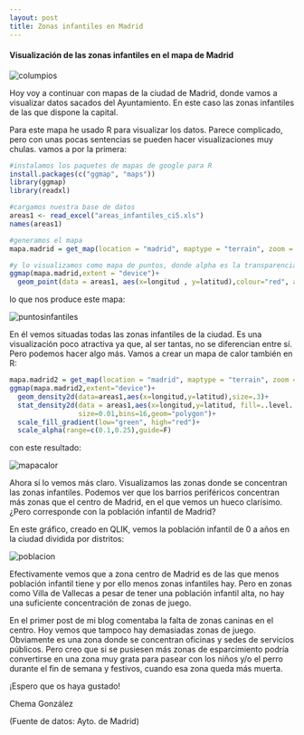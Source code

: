 ```yaml
---
layout: post
title: Zonas infantiles en Madrid
---
```

#### Visualización de las zonas infantiles en el mapa de Madrid

![columpios](https://github.com/josegonzalezmotril/josegonzalezmotril.github.io/blob/master/images/infantil.jpg?raw=true)

Hoy voy a continuar con mapas de la ciudad de Madrid, donde vamos a visualizar datos sacados del Ayuntamiento. En este caso las zonas infantiles de las que dispone la capital.

Para este mapa he usado R para visualizar los datos. Parece complicado, pero con unas pocas sentencias se pueden hacer visualizaciones muy chulas. vamos a por la primera:

```r
#instalamos los paquetes de mapas de google para R
install.packages(c("ggmap", "maps"))
library(ggmap)
library(readxl)

#cargamos nuestra base de datos
areas1 <- read_excel("areas_infantiles_ci5.xls")
names(areas1)

#generamos el mapa
mapa.madrid = get_map(location = "madrid", maptype = "terrain", zoom = 12)

#y lo visualizamos como mapa de puntos, donde alpha es la transparencia
ggmap(mapa.madrid,extent = "device")+
  geom_point(data = areas1, aes(x=longitud , y=latitud),colour="red", alpha= 0.15,size=2)
 ```


lo que nos produce este mapa:


![puntosinfantiles](https://github.com/josegonzalezmotril/josegonzalezmotril.github.io/blob/master/images/zonas%20infantiles.jpeg?raw=true)



En él vemos situadas todas las zonas infantiles de la ciudad. Es una visualización poco atractiva ya que, al ser tantas, no se diferencian entre sí. Pero podemos hacer algo más. Vamos a crear un mapa de calor también en R:


```r
mapa.madrid2 = get_map(location = "madrid", maptype = "terrain", zoom = 12)
ggmap(mapa.madrid2,extent="device")+
  geom_density2d(data=areas1,aes(x=longitud,y=latitud),size=.3)+
  stat_density2d(data = areas1,aes(x=longitud,y=latitud, fill=..level..,alpha=..level..),
                 size=0.01,bins=16,geom="polygon")+
  scale_fill_gradient(low="green", high="red")+
  scale_alpha(range=c(0.1,0.25),guide=F)
  ```
  
  
  con este resultado:
  
  
  ![mapacalor](https://github.com/josegonzalezmotril/josegonzalezmotril.github.io/blob/master/images/mapa%20de%20calor%20zonas%20infantiles.jpeg?raw=true)
  
  
  Ahora sí lo vemos más claro. Visualizamos las zonas donde se concentran las zonas infantiles. Podemos ver que los barrios periféricos concentran más zonas que el centro de Madrid, en el que vemos un hueco clarísimo. ¿Pero corresponde con la población infantil de Madrid?
  
  
  En este gráfico, creado en QLIK, vemos la población infantil de 0 a años en la ciudad dividida por distritos:
  
  
   ![poblacion](https://github.com/josegonzalezmotril/josegonzalezmotril.github.io/blob/master/images/poblacioninfaltil.png?raw=true)
   
   Efectivamente vemos que a zona centro de Madrid es de las que menos población infantil tiene y por ello menos zonas infantiles hay. Pero en zonas como Villa de Vallecas a pesar de tener una población infantil alta, no hay una suficiente concentración de zonas de juego.
   
   En el primer post de mi blog comentaba la falta de zonas caninas en el centro. Hoy vemos que tampoco hay demasiadas zonas de juego. Obviamente es una zona donde se concentran oficinas y sedes de servicios públicos. Pero creo que si se pusiesen más zonas de esparcimiento podría convertirse en una zona muy grata para pasear con los niños y/o el perro durante el fin de semana y festivos, cuando esa zona queda más muerta.
  
  ¡Espero que os haya gustado!
  
  Chema González
  
  (Fuente de datos: Ayto. de Madrid)


